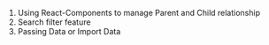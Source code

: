 1. Using React-Components to manage Parent and Child relationship
2. Search filter feature
3. Passing Data or Import Data
